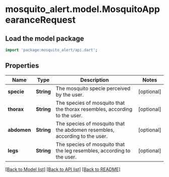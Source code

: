 # mosquito_alert.model.MosquitoAppearanceRequest

## Load the model package
```dart
import 'package:mosquito_alert/api.dart';
```

## Properties
Name | Type | Description | Notes
------------ | ------------- | ------------- | -------------
**specie** | **String** | The mosquito specie perceived by the user. | [optional] 
**thorax** | **String** | The species of mosquito that the thorax resembles, according to the user. | [optional] 
**abdomen** | **String** | The species of mosquito that the abdomen resembles, according to the user. | [optional] 
**legs** | **String** | The species of mosquito that the leg resembles, according to the user. | [optional] 

[[Back to Model list]](../README.md#documentation-for-models) [[Back to API list]](../README.md#documentation-for-api-endpoints) [[Back to README]](../README.md)


